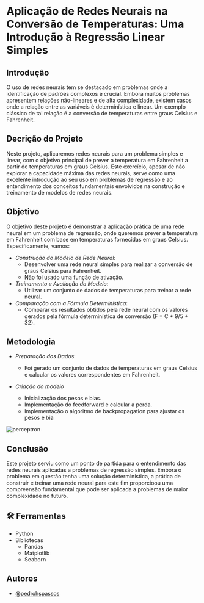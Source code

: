 
# Aplicação de Redes Neurais na Conversão de Temperaturas: Uma Introdução à Regressão Linear Simples



## Introdução

O uso de redes neurais tem se destacado em problemas onde a identificação de padrões complexos é crucial. Embora muitos problemas apresentem relações não-lineares e de alta complexidade, existem casos onde a relação entre as variáveis é determinística e linear. Um exemplo clássico de tal relação é a conversão de temperaturas entre graus Celsius e Fahrenheit.


## Decrição do Projeto

Neste projeto, aplicaremos redes neurais para um problema simples e linear, com o objetivo principal de prever a temperatura em Fahrenheit a partir de temperaturas em graus Celsius. Este exercício, apesar de não explorar a capacidade máxima das redes neurais, serve como uma excelente introdução ao seu uso em problemas de regressão e ao entendimento dos conceitos fundamentais envolvidos na construção e treinamento de modelos de redes neurais.



## Objetivo
O objetivo deste projeto é demonstrar a aplicação prática de uma rede neural em um problema de regressão, onde queremos prever a temperatura em Fahrenheit com base em temperaturas fornecidas em graus Celsius. Especificamente, vamos:

- *Construção do Modelo de Rede Neural*:
    - Desenvolver uma rede neural simples para realizar a conversão de graus Celsius para Fahrenheit.
    - Não foi usado uma função de ativação.
- *Treinamento e Avaliação do Modelo*:
    - Utilizar um conjunto de dados de temperaturas para treinar a rede neural.
- *Comparação com a Fórmula Determinística*:
    - Comparar os resultados obtidos pela rede neural com os valores gerados pela fórmula determinística de conversão (F = C * 9/5 + 32).
## Metodologia

- *Preparação dos Dados*:
    - Foi gerado um conjunto de dados de temperaturas em graus Celsius e calcular os valores correspondentes em Fahrenheit.

- *Criação do modelo*
    - Inicialização dos pesos e bias.
    - Implementação do feedforward e calcular a perda.
    - Implementação o algoritmo de backpropagation para ajustar os pesos e bia

![perceptron](https://github.com/user-attachments/assets/4dbce30c-db55-4a04-9465-9ac91787b3bf)


## Conclusão

Este projeto serviu como um ponto de partida para o entendimento das redes neurais aplicadas a problemas de regressão simples. Embora o problema em questão tenha uma solução determinística, a prática de construir e treinar uma rede neural para este fim proporcioou uma compreensão fundamental que pode ser aplicada a problemas de maior complexidade no futuro.







## 🛠 Ferramentas
- Python 
- Bibliotecas 
    - Pandas
    - Matplotlib
    - Seaborn
    



## Autores

- [@pedrohspassos](https://github.com/pedrohspassos)


